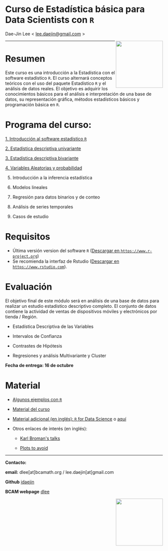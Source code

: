 # **Curso de Estadística básica para Data Scientists con `R`**
Dae-Jin Lee < lee.daejin@gmail.com >  
  
<img src="http://www.datahack.es/wp-content/uploads/2015/10/LogoWhite.png" style="width: 150px;" align="right">

----------------------------

# Resumen

Este curso es una introducción a la Estadística con el software estadístico `R`. El curso alternará conceptos teóricos con el uso del paquete Estadístico `R` y el análisis de datos reales. El objetivo es adquirir los conocimientos básicos para el análisis e interpretación de una base de datos, su representación gráfica, métodos estadísticos básicos y programación básica en `R`.

# Programa del curso:

  [1. Introducción al software estadístico `R`](http://idaejin.github.io/bcam-courses/R/datahack/Modulo1/tema1.html)
  
  [2. Estadística descriptiva univariante](http://idaejin.github.io/bcam-courses/R/datahack/Modulo1/tema2.html)
  
  [3.  Estadística descriptiva bivariante](http://idaejin.github.io/bcam-courses/R/datahack/Modulo1/tema3.html)
  
  [4.  Variables Aleatorias y probabilidad](http://idaejin.github.io/bcam-courses/R/datahack/Modulo1/tema4.html)
  
  5.  Introducción a la inferencia estadística
  
  6.  Modelos lineales
  
  7.  Regresión para datos binarios y de conteo
  
  8.  Análisis de series temporales
  
  9.  Casos de estudio
  
  
  
# Requisitos

  * Última versión version del software `R` (<a href="https://www.r-project.org" target="_blank">Descargar en `https://www.r-project.org`</a>)
  * Se recomienda la interfaz de Rstudio (<a href="https://www.rstudio.com" target="_blank">Descargar en `https://www.rstudio.com`</a>).
  
# Evaluación 

El objetivo final de este módulo será en análisis de una base de datos para realizar un estudio estadístico descriptivo completo. El conjunto de datos contiene la actividad de ventas de dispositivos móviles y electrónicos por tienda / Región.

  - Estadística Descriptiva de las Variables
  
  - Intervalos de Confianza
  
  - Contrastes de Hipótesis
  
  - Regresiones y análisis Multivariante y Cluster
  

**Fecha de entrega: 16 de octubre**


<!---

```r
install.packages(c("MASS","DAAG","effects","ggplot2","gdata","foreign","Hmisc","xlsx","psych","graphics","gplots","calibrate","corrplot","RgoogleMaps","ggmap"))
```
--->


<!--* **Download all material** [here](http://idaejin.github.io/bcam-courses/neiker-2016/material.zip)
-->


# Material

  * [Algunos ejemplos con `R`](http://idaejin.github.io/bcam-courses/R/intro/examples.html)

  * [Material del curso](http://idaejin.github.io/datahack)


  * [Material adicional (en inglés): `R` for Data Science](http://r4ds.had.co.nz/) o [aquí](http://courses.had.co.nz/)

  * Otros enlaces de interés (en inglés):
  
      + [Karl Broman's talks](http://kbroman.org/pages/talks.html)
      
      + [Plots to avoid](http://genomicsclass.github.io/book/pages/plots_to_avoid.html)
      
      
-----------------------------------------------------

**Contacto:**

  **email:** dlee[at]bcamath.org / lee.daejin[at]gmail.com

  **Github** [idaejin](https://github.com/idaejin/)

  **BCAM webpage** [dlee](http://www.bcamath.org/en/people/dlee)

<img src="https://media.licdn.com/media/AAEAAQAAAAAAAATvAAAAJGVlNjhkYzFkLThlZWItNDkwYi1hZDIyLWY3YTgxNGEyNzlkNg.png" style="width: 150px;" align="right">


